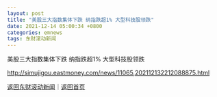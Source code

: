 ```yaml
---
layout: post
title: "美股三大指数集体下跌 纳指跌超1% 大型科技股领跌"
date: 2021-12-14 05:00:34 +0800
categories: emnews
tags: 东财滚动新闻
---
```


美股三大指数集体下跌 纳指跌超1% 大型科技股领跌

<http://simujigou.eastmoney.com/news/11065,202112132212088875.html>

[返回东财滚动新闻](//finews.withounder.com/emnews/)｜[返回首页](//finews.withounder.com/)